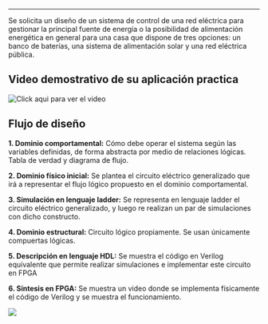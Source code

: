 
---

Se solicita un diseño de un sistema de control de una red eléctrica para gestionar la principal fuente de energía o la posibilidad de alimentación energética en general para una casa que dispone de tres opciones: un banco de baterías, una sistema de alimentación solar y una red eléctrica pública.

## Video demostrativo de su aplicación practica



![Click aqui para ver el video](https://youtu.be/DFisFgIFHPU?si=blDOmX3Gs1THkdPg)


## Flujo de diseño

**1. Dominio comportamental:** Cómo debe operar el sistema según las variables definidas, de forma abstracta por medio de relaciones lógicas. Tabla de verdad y diagrama de flujo.

**2. Dominio físico inicial:** Se plantea el circuito eléctrico generalizado que irá a representar el flujo lógico propuesto en el dominio comportamental.

**3. Simulación en lenguaje ladder:** Se representa en lenguaje ladder el circuito eléctrico generalizado, y luego re realizan un par de simulaciones con dicho constructo.

**4. Dominio estructural:** Circuito lógico propiamente. Se usan únicamente compuertas lógicas.

**5. Descripción en lenguaje HDL:** Se muestra el código en Verilog equivalente que permite realizar simulaciones e implementar este circuito en FPGA

**6. Síntesis en FPGA:** Se muestra un video donde se implementa físicamente el código de Verilog y se muestra el funcionamiento. 





![](biden.png)